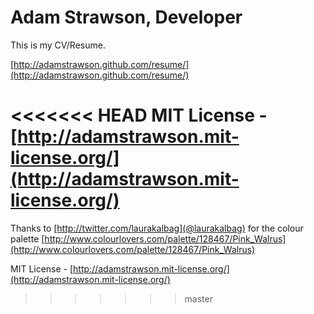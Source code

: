 # Adam Strawson, Developer

This is my CV/Resume.

[http://adamstrawson.github.com/resume/](http://adamstrawson.github.com/resume/)

<<<<<<< HEAD
MIT License - [http://adamstrawson.mit-license.org/](http://adamstrawson.mit-license.org/)
=======
Thanks to [http://twitter.com/laurakalbag](@laurakalbag) for the colour palette [http://www.colourlovers.com/palette/128467/Pink_Walrus](http://www.colourlovers.com/palette/128467/Pink_Walrus)

MIT License - [http://adamstrawson.mit-license.org/](http://adamstrawson.mit-license.org/)
>>>>>>> master
